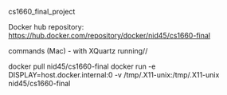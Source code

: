 cs1660_final_project

Docker hub repository:  https://hub.docker.com/repository/docker/nid45/cs1660-final

commands (Mac) - with XQuartz running//

docker pull nid45/cs1660-final
docker run -e DISPLAY=host.docker.internal:0 -v /tmp/.X11-unix:/tmp/.X11-unix nid45/cs1660-final
